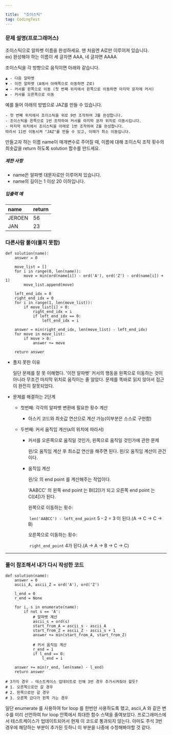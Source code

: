 ```yaml
---

title:  "조이스틱"
tag: CodingTest
---
```

### 문제 설명(프로그래머스)

조이스틱으로 알파벳 이름을 완성하세요. 맨 처음엔 A로만 이루어져 있습니다.  
ex) 완성해야 하는 이름이 세 글자면 AAA, 네 글자면 AAAA

조이스틱을 각 방향으로 움직이면 아래와 같습니다.

```
▲ - 다음 알파벳
▼ - 이전 알파벳 (A에서 아래쪽으로 이동하면 Z로)
◀ - 커서를 왼쪽으로 이동 (첫 번째 위치에서 왼쪽으로 이동하면 마지막 문자에 커서)
▶ - 커서를 오른쪽으로 이동
```

예를 들어 아래의 방법으로 JAZ를 만들 수 있습니다.

```
- 첫 번째 위치에서 조이스틱을 위로 9번 조작하여 J를 완성합니다.
- 조이스틱을 왼쪽으로 1번 조작하여 커서를 마지막 문자 위치로 이동시킵니다.
- 마지막 위치에서 조이스틱을 아래로 1번 조작하여 Z를 완성합니다.
따라서 11번 이동시켜 "JAZ"를 만들 수 있고, 이때가 최소 이동입니다.
```

만들고자 하는 이름 name이 매개변수로 주어질 때, 이름에 대해 조이스틱 조작 횟수의 최솟값을 return 하도록 solution 함수를 만드세요.

##### 제한 사항

-   name은 알파벳 대문자로만 이루어져 있습니다.
-   name의 길이는 1 이상 20 이하입니다.

##### 입출력 예

| name | return |
| :-- | :-- |
| JEROEN | 56 |
| JAN | 23 |


### 다른사람 풀이(풀지 못함)

```
def solution(name):
    answer = 0

    move_list = []
    for i in range(0, len(name)):
        move = min(ord(name[i]) - ord('A'), ord('Z') - ord(name[i]) + 1)
        move_list.append(move)

    left_end_idx = 0
    right_end_idx = 0
    for i in range(1, len(move_list)):
        if move_list[i] > 0:
            right_end_idx = i
            if left_end_idx == 0:
                left_end_idx = i

    answer = min(right_end_idx, len(move_list) - left_end_idx)
    for move in move_list:
        if move > 0:
            answer += move

    return answer
```

-   풀지 못한 이유
    
    일단 문제를 잘 못 이해했다. '이전 알파벳' 커서의 행동을 왼쪽으로 이동하는 것이 아니라 무조건 마지막 위치로 움직이는 줄 알았다. 문제를 똑바로 읽지 않아서 접근이 완전히 잘못되었다.
    
-   문제를 해결하는 2단계
    
    -   첫번째: 각각의 알파벳 변환에 필요한 횟수 계산
        
        -   아스키 코드와 최솟값 연산으로 계산 가능(이부분은 스스로 구현함)
    -   두번째: 커서 움직임 계산(`A`의 위치에 따라서)
        
        -   커서를 오른쪽으로 움직일 것인가, 왼쪽으로 움직일 것인가에 관한 문제
            
            왼/오 움직임 계산 후 최소값 연산을 해주면 된다. 왼/오 움직임 계산이 관건이다.
            
        -   움직임 계산
            
            왼/오 의 end point 를 계산해주는 작업이다.
            
            'AABCC' 의 왼쪽 end point 는 B(\[2\])가 되고 오른쪽 end point 는 C(\[4\])가 된다.
            
            왼쪽으로 이동하는 횟수:
            
            ​ `len('AABCC') - left_end_point` 5 - 2 = 3 이 된다.(A -> C -> C -> B)
            
            오른쪽으로 이동하는 횟수:
            
            ​ `right_end_point` 4가 된다.(A -> A -> B -> C -> C)
            

---

### 풀이 참조해서 내가 다시 작성한 코드

```
def solution(name):
    answer = 0
    ascii_A, ascii_Z = ord('A'), ord('Z')

    l_end = 0
    r_end = None

    for i, s in enumerate(name):
        if not s == 'A':
            # 알파벳 계산
            ascii_s = ord(s)
            start_from_A = ascii_s - ascii_A
            start_from_Z = ascii_Z - ascii_s + 1
            answer += min(start_from_A, start_from_Z)

            # 커서 움직임 계산
            r_end = i
            if l_end == 0:
                l_end = i

    answer += min(r_end, len(name) - l_end)
    return answer

# 3가지 경우 - 테스트케이스 업데이트로 인해 3번 경우 추가시켜줘야 할듯?
# 1. 오른쪽으로만 갈 경우
# 2. 왼쪽으로만 갈 경우
# 3. 오른쪽 갔다가 왼쪽 가는 경우
```

일단 enumerate 를 사용하여 for loop 를 한번만 사용하도록 했고, ascii\_A 와 같은 변수를 미리 선언하여 for loop 안쪽에서 최대한 함수 스택을 줄여보았다. 프로그래머스에서 테스트케이스가 업데이트되어서 현재 이 코드로 통과되지 않는다. 아마도 주석 3번 경우에 해당하는 부분이 추가된 듯하니 이 부분을 나중에 수정해봐야할 것 같다.